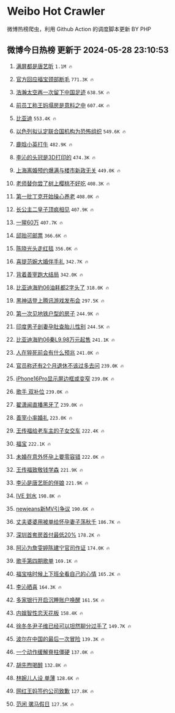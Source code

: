 # Weibo Hot Crawler 



微博热榜爬虫，利用 Github Action 的调度脚本更新 BY PHP 


## 微博今日热榜 更新于 2024-05-28 23:10:53 
1. [满屏都是唐艺昕](https://s.weibo.com/weibo?q=%E6%BB%A1%E5%B1%8F%E9%83%BD%E6%98%AF%E5%94%90%E8%89%BA%E6%98%95&t=31&band_rank=1&Refer=top) `1.1M 🔥` 

1. [官方回应福宝颈部断毛](https://s.weibo.com/weibo?q=%23%E5%AE%98%E6%96%B9%E5%9B%9E%E5%BA%94%E7%A6%8F%E5%AE%9D%E9%A2%88%E9%83%A8%E6%96%AD%E6%AF%9B%23&t=31&band_rank=2&Refer=top) `771.3K 🔥` 

1. [浩瀚太空再一次留下中国足迹](https://s.weibo.com/weibo?q=%23%E6%B5%A9%E7%80%9A%E5%A4%AA%E7%A9%BA%E5%86%8D%E4%B8%80%E6%AC%A1%E7%95%99%E4%B8%8B%E4%B8%AD%E5%9B%BD%E8%B6%B3%E8%BF%B9%23&t=31&band_rank=3&Refer=top) `638.5K 🔥` 

1. [前员工称王妈塌房是意料之中](https://s.weibo.com/weibo?q=%23%E5%89%8D%E5%91%98%E5%B7%A5%E7%A7%B0%E7%8E%8B%E5%A6%88%E5%A1%8C%E6%88%BF%E6%98%AF%E6%84%8F%E6%96%99%E4%B9%8B%E4%B8%AD%23&t=31&band_rank=4&Refer=top) `607.4K 🔥` 

1. [比亚迪](https://s.weibo.com/weibo?q=%23%E6%AF%94%E4%BA%9A%E8%BF%AA%23&t=31&band_rank=5&Refer=top) `553.4K 🔥` 

1. [以色列拟认定联合国机构为恐怖组织](https://s.weibo.com/weibo?q=%23%E4%BB%A5%E8%89%B2%E5%88%97%E6%8B%9F%E8%AE%A4%E5%AE%9A%E8%81%94%E5%90%88%E5%9B%BD%E6%9C%BA%E6%9E%84%E4%B8%BA%E6%81%90%E6%80%96%E7%BB%84%E7%BB%87%23&t=31&band_rank=6&Refer=top) `549.6K 🔥` 

1. [鹿晗小英打牛](https://s.weibo.com/weibo?q=%23%E9%B9%BF%E6%99%97%E5%B0%8F%E8%8B%B1%E6%89%93%E7%89%9B%23&t=31&band_rank=7&Refer=top) `482.9K 🔥` 

1. [李沁的头冠是3D打印的](https://s.weibo.com/weibo?q=%23%E6%9D%8E%E6%B2%81%E7%9A%84%E5%A4%B4%E5%86%A0%E6%98%AF3D%E6%89%93%E5%8D%B0%E7%9A%84%23&t=31&band_rank=8&Refer=top) `474.3K 🔥` 

1. [上海离婚预约爆满与楼市新政无关](https://s.weibo.com/weibo?q=%23%E4%B8%8A%E6%B5%B7%E7%A6%BB%E5%A9%9A%E9%A2%84%E7%BA%A6%E7%88%86%E6%BB%A1%E4%B8%8E%E6%A5%BC%E5%B8%82%E6%96%B0%E6%94%BF%E6%97%A0%E5%85%B3%23&t=31&band_rank=9&Refer=top) `449.0K 🔥` 

1. [老师替你尝了树上樱桃不好吃](https://s.weibo.com/weibo?q=%23%E8%80%81%E5%B8%88%E6%9B%BF%E4%BD%A0%E5%B0%9D%E4%BA%86%E6%A0%91%E4%B8%8A%E6%A8%B1%E6%A1%83%E4%B8%8D%E5%A5%BD%E5%90%83%23&t=31&band_rank=10&Refer=top) `408.3K 🔥` 

1. [第一批丁克开始操心养老](https://s.weibo.com/weibo?q=%23%E7%AC%AC%E4%B8%80%E6%89%B9%E4%B8%81%E5%85%8B%E5%BC%80%E5%A7%8B%E6%93%8D%E5%BF%83%E5%85%BB%E8%80%81%23&t=31&band_rank=11&Refer=top) `408.0K 🔥` 

1. [长公主二皇子顶疯相见](https://s.weibo.com/weibo?q=%23%E9%95%BF%E5%85%AC%E4%B8%BB%E4%BA%8C%E7%9A%87%E5%AD%90%E9%A1%B6%E7%96%AF%E7%9B%B8%E8%A7%81%23&t=31&band_rank=12&Refer=top) `407.9K 🔥` 

1. [一猩60万](https://s.weibo.com/weibo?q=%23%E4%B8%80%E7%8C%A960%E4%B8%87%23&t=31&band_rank=13&Refer=top) `407.7K 🔥` 

1. [邱贻可邮票](https://s.weibo.com/weibo?q=%E9%82%B1%E8%B4%BB%E5%8F%AF%E9%82%AE%E7%A5%A8&t=31&band_rank=14&Refer=top) `366.6K 🔥` 

1. [陈晓光头走红毯](https://s.weibo.com/weibo?q=%23%E9%99%88%E6%99%93%E5%85%89%E5%A4%B4%E8%B5%B0%E7%BA%A2%E6%AF%AF%23&t=31&band_rank=15&Refer=top) `356.0K 🔥` 

1. [喜提范婉大婚伴手礼](https://s.weibo.com/weibo?q=%23%E5%96%9C%E6%8F%90%E8%8C%83%E5%A9%89%E5%A4%A7%E5%A9%9A%E4%BC%B4%E6%89%8B%E7%A4%BC%23&t=31&band_rank=16&Refer=top) `342.7K 🔥` 

1. [背着善宰跑大结局](https://s.weibo.com/weibo?q=%E8%83%8C%E7%9D%80%E5%96%84%E5%AE%B0%E8%B7%91%E5%A4%A7%E7%BB%93%E5%B1%80&t=31&band_rank=17&Refer=top) `342.0K 🔥` 

1. [比亚迪海豹06油耗都2字头了](https://s.weibo.com/weibo?q=%23%E6%AF%94%E4%BA%9A%E8%BF%AA%E6%B5%B7%E8%B1%B906%E6%B2%B9%E8%80%97%E9%83%BD2%E5%AD%97%E5%A4%B4%E4%BA%86%23&t=31&band_rank=18&Refer=top) `318.0K 🔥` 

1. [黑神话登上腾讯游戏发布会](https://s.weibo.com/weibo?q=%23%E9%BB%91%E7%A5%9E%E8%AF%9D%E7%99%BB%E4%B8%8A%E8%85%BE%E8%AE%AF%E6%B8%B8%E6%88%8F%E5%8F%91%E5%B8%83%E4%BC%9A%23&t=31&band_rank=19&Refer=top) `297.5K 🔥` 

1. [第一次见地铁户型的房子](https://s.weibo.com/weibo?q=%23%E7%AC%AC%E4%B8%80%E6%AC%A1%E8%A7%81%E5%9C%B0%E9%93%81%E6%88%B7%E5%9E%8B%E7%9A%84%E6%88%BF%E5%AD%90%23&t=31&band_rank=20&Refer=top) `244.9K 🔥` 

1. [印度男子剖妻孕肚查胎儿性别](https://s.weibo.com/weibo?q=%23%E5%8D%B0%E5%BA%A6%E7%94%B7%E5%AD%90%E5%89%96%E5%A6%BB%E5%AD%95%E8%82%9A%E6%9F%A5%E8%83%8E%E5%84%BF%E6%80%A7%E5%88%AB%23&t=31&band_rank=21&Refer=top) `244.5K 🔥` 

1. [比亚迪海豹06秦L9.98万元起售](https://s.weibo.com/weibo?q=%23%E6%AF%94%E4%BA%9A%E8%BF%AA%E6%B5%B7%E8%B1%B906%E7%A7%A6L9.98%E4%B8%87%E5%85%83%E8%B5%B7%E5%94%AE%23&t=31&band_rank=22&Refer=top) `241.1K 🔥` 

1. [人在猝死前会有什么预兆](https://s.weibo.com/weibo?q=%23%E4%BA%BA%E5%9C%A8%E7%8C%9D%E6%AD%BB%E5%89%8D%E4%BC%9A%E6%9C%89%E4%BB%80%E4%B9%88%E9%A2%84%E5%85%86%23&t=31&band_rank=23&Refer=top) `241.0K 🔥` 

1. [官员称还有2个月退休不该过多去问](https://s.weibo.com/weibo?q=%23%E5%AE%98%E5%91%98%E7%A7%B0%E8%BF%98%E6%9C%892%E4%B8%AA%E6%9C%88%E9%80%80%E4%BC%91%E4%B8%8D%E8%AF%A5%E8%BF%87%E5%A4%9A%E5%8E%BB%E9%97%AE%23&t=31&band_rank=24&Refer=top) `239.0K 🔥` 

1. [iPhone16Pro显示屏边框或变窄](https://s.weibo.com/weibo?q=%23iPhone16Pro%E6%98%BE%E7%A4%BA%E5%B1%8F%E8%BE%B9%E6%A1%86%E6%88%96%E5%8F%98%E7%AA%84%23&t=31&band_rank=25&Refer=top) `239.0K 🔥` 

1. [歌手 双补位](https://s.weibo.com/weibo?q=%E6%AD%8C%E6%89%8B%20%E5%8F%8C%E8%A1%A5%E4%BD%8D&t=31&band_rank=26&Refer=top) `239.0K 🔥` 

1. [翟潇闻直播黑牙了](https://s.weibo.com/weibo?q=%E7%BF%9F%E6%BD%87%E9%97%BB%E7%9B%B4%E6%92%AD%E9%BB%91%E7%89%99%E4%BA%86&t=31&band_rank=27&Refer=top) `239.0K 🔥` 

1. [善宰小率婚礼](https://s.weibo.com/weibo?q=%23%E5%96%84%E5%AE%B0%E5%B0%8F%E7%8E%87%E5%A9%9A%E7%A4%BC%23&t=31&band_rank=28&Refer=top) `223.0K 🔥` 

1. [王传福给老车主的子女交车](https://s.weibo.com/weibo?q=%23%E7%8E%8B%E4%BC%A0%E7%A6%8F%E7%BB%99%E8%80%81%E8%BD%A6%E4%B8%BB%E7%9A%84%E5%AD%90%E5%A5%B3%E4%BA%A4%E8%BD%A6%23&t=31&band_rank=29&Refer=top) `222.4K 🔥` 

1. [福宝](https://s.weibo.com/weibo?q=%E7%A6%8F%E5%AE%9D&t=31&band_rank=30&Refer=top) `222.1K 🔥` 

1. [未婚在意外怀孕上要零容错](https://s.weibo.com/weibo?q=%E6%9C%AA%E5%A9%9A%E5%9C%A8%E6%84%8F%E5%A4%96%E6%80%80%E5%AD%95%E4%B8%8A%E8%A6%81%E9%9B%B6%E5%AE%B9%E9%94%99&t=31&band_rank=31&Refer=top) `222.0K 🔥` 

1. [王传福致敬钱学森](https://s.weibo.com/weibo?q=%23%E7%8E%8B%E4%BC%A0%E7%A6%8F%E8%87%B4%E6%95%AC%E9%92%B1%E5%AD%A6%E6%A3%AE%23&t=31&band_rank=32&Refer=top) `221.9K 🔥` 

1. [李沁是唐艺昕的伴娘](https://s.weibo.com/weibo?q=%23%E6%9D%8E%E6%B2%81%E6%98%AF%E5%94%90%E8%89%BA%E6%98%95%E7%9A%84%E4%BC%B4%E5%A8%98%23&t=31&band_rank=33&Refer=top) `221.9K 🔥` 

1. [IVE 划水](https://s.weibo.com/weibo?q=IVE%20%E5%88%92%E6%B0%B4&t=31&band_rank=34&Refer=top) `198.8K 🔥` 

1. [newjeans新MV引争议](https://s.weibo.com/weibo?q=%23newjeans%E6%96%B0MV%E5%BC%95%E4%BA%89%E8%AE%AE%23&t=31&band_rank=35&Refer=top) `190.6K 🔥` 

1. [丈夫婆婆用被单给怀孕妻子荡秋千](https://s.weibo.com/weibo?q=%23%E4%B8%88%E5%A4%AB%E5%A9%86%E5%A9%86%E7%94%A8%E8%A2%AB%E5%8D%95%E7%BB%99%E6%80%80%E5%AD%95%E5%A6%BB%E5%AD%90%E8%8D%A1%E7%A7%8B%E5%8D%83%23&t=31&band_rank=36&Refer=top) `186.7K 🔥` 

1. [深圳首套房首付最低20%](https://s.weibo.com/weibo?q=%23%E6%B7%B1%E5%9C%B3%E9%A6%96%E5%A5%97%E6%88%BF%E9%A6%96%E4%BB%98%E6%9C%80%E4%BD%8E20%25%23&t=31&band_rank=37&Refer=top) `178.2K 🔥` 

1. [阿沁为詹雯婷陈建宁官司作证](https://s.weibo.com/weibo?q=%23%E9%98%BF%E6%B2%81%E4%B8%BA%E8%A9%B9%E9%9B%AF%E5%A9%B7%E9%99%88%E5%BB%BA%E5%AE%81%E5%AE%98%E5%8F%B8%E4%BD%9C%E8%AF%81%23&t=31&band_rank=38&Refer=top) `174.0K 🔥` 

1. [歌手第四期歌单](https://s.weibo.com/weibo?q=%E6%AD%8C%E6%89%8B%E7%AC%AC%E5%9B%9B%E6%9C%9F%E6%AD%8C%E5%8D%95&t=31&band_rank=39&Refer=top) `169.1K 🔥` 

1. [福宝啥时候上下班全看自己的心情](https://s.weibo.com/weibo?q=%23%E7%A6%8F%E5%AE%9D%E5%95%A5%E6%97%B6%E5%80%99%E4%B8%8A%E4%B8%8B%E7%8F%AD%E5%85%A8%E7%9C%8B%E8%87%AA%E5%B7%B1%E7%9A%84%E5%BF%83%E6%83%85%23&t=31&band_rank=40&Refer=top) `165.2K 🔥` 

1. [李沁晒喜](https://s.weibo.com/weibo?q=%23%E6%9D%8E%E6%B2%81%E6%99%92%E5%96%9C%23&t=31&band_rank=41&Refer=top) `164.3K 🔥` 

1. [多家银行开启沉睡账户唤醒](https://s.weibo.com/weibo?q=%23%E5%A4%9A%E5%AE%B6%E9%93%B6%E8%A1%8C%E5%BC%80%E5%90%AF%E6%B2%89%E7%9D%A1%E8%B4%A6%E6%88%B7%E5%94%A4%E9%86%92%23&t=31&band_rank=42&Refer=top) `161.5K 🔥` 

1. [内娱智性恋天花板](https://s.weibo.com/weibo?q=%23%E5%86%85%E5%A8%B1%E6%99%BA%E6%80%A7%E6%81%8B%E5%A4%A9%E8%8A%B1%E6%9D%BF%23&t=31&band_rank=43&Refer=top) `158.4K 🔥` 

1. [徐冬冬尹子维已经可以坦然聊分过手了](https://s.weibo.com/weibo?q=%23%E5%BE%90%E5%86%AC%E5%86%AC%E5%B0%B9%E5%AD%90%E7%BB%B4%E5%B7%B2%E7%BB%8F%E5%8F%AF%E4%BB%A5%E5%9D%A6%E7%84%B6%E8%81%8A%E5%88%86%E8%BF%87%E6%89%8B%E4%BA%86%23&t=31&band_rank=44&Refer=top) `149.7K 🔥` 

1. [波尔在中国的最后一次冒险](https://s.weibo.com/weibo?q=%23%E6%B3%A2%E5%B0%94%E5%9C%A8%E4%B8%AD%E5%9B%BD%E7%9A%84%E6%9C%80%E5%90%8E%E4%B8%80%E6%AC%A1%E5%86%92%E9%99%A9%23&t=31&band_rank=45&Refer=top) `139.3K 🔥` 

1. [一个动作缓解脊柱僵硬](https://s.weibo.com/weibo?q=%23%E4%B8%80%E4%B8%AA%E5%8A%A8%E4%BD%9C%E7%BC%93%E8%A7%A3%E8%84%8A%E6%9F%B1%E5%83%B5%E7%A1%AC%23&t=31&band_rank=46&Refer=top) `137.0K 🔥` 

1. [胡先煦喝醉](https://s.weibo.com/weibo?q=%23%E8%83%A1%E5%85%88%E7%85%A6%E5%96%9D%E9%86%89%23&t=31&band_rank=47&Refer=top) `132.8K 🔥` 

1. [林婉儿人设 单薄](https://s.weibo.com/weibo?q=%E6%9E%97%E5%A9%89%E5%84%BF%E4%BA%BA%E8%AE%BE%20%E5%8D%95%E8%96%84&t=31&band_rank=48&Refer=top) `128.6K 🔥` 

1. [网红王妈签约公司致歉](https://s.weibo.com/weibo?q=%23%E7%BD%91%E7%BA%A2%E7%8E%8B%E5%A6%88%E7%AD%BE%E7%BA%A6%E5%85%AC%E5%8F%B8%E8%87%B4%E6%AD%89%23&t=31&band_rank=49&Refer=top) `127.8K 🔥` 

1. [范闲 骡马假日](https://s.weibo.com/weibo?q=%E8%8C%83%E9%97%B2%20%E9%AA%A1%E9%A9%AC%E5%81%87%E6%97%A5&t=31&band_rank=50&Refer=top) `127.5K 🔥` 


